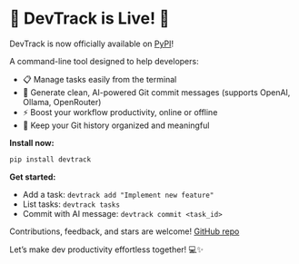 

# 🎉 DevTrack is Live! 🚀



DevTrack is now officially available on [PyPI](https://pypi.org/project/devtrack/)!

A command-line tool designed to help developers:

- 📋 Manage tasks easily from the terminal
- 🧠 Generate clean, AI-powered Git commit messages (supports OpenAI, Ollama, OpenRouter)
- ⚡ Boost your workflow productivity, online or offline
- 🔄 Keep your Git history organized and meaningful

**Install now:**

```bash
pip install devtrack
````

**Get started:**

* Add a task: `devtrack add "Implement new feature"`
* List tasks: `devtrack tasks`
* Commit with AI message: `devtrack commit <task_id>`

Contributions, feedback, and stars are welcome!
[GitHub repo](https://github.com/yourusername/devtrack)

Let’s make dev productivity effortless together! 💻✨
